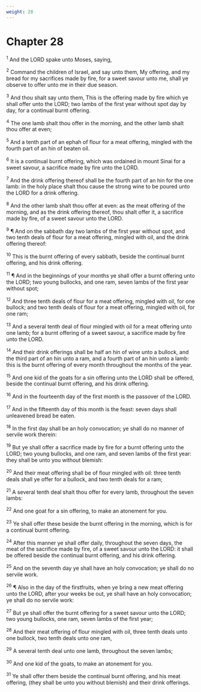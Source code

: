 ```yaml
---
weight: 28
---
```


# Chapter 28

<sup>1</sup> And the LORD spake unto Moses, saying, 

<sup>2</sup> Command the children of Israel, and say unto them, My offering, and my bread for my sacrifices made by fire, for a sweet savour unto me, shall ye observe to offer unto me in their due season. 

<sup>3</sup> And thou shalt say unto them, This is the offering made by fire which ye shall offer unto the LORD; two lambs of the first year without spot day by day, for a continual burnt offering. 

<sup>4</sup> The one lamb shalt thou offer in the morning, and the other lamb shalt thou offer at even; 

<sup>5</sup> And a tenth part of an ephah of flour for a meat offering, mingled with the fourth part of an hin of beaten oil. 

<sup>6</sup> It is a continual burnt offering, which was ordained in mount Sinai for a sweet savour, a sacrifice made by fire unto the LORD. 

<sup>7</sup> And the drink offering thereof shall be the fourth part of an hin for the one lamb: in the holy place shalt thou cause the strong wine to be poured unto the LORD for a drink offering. 

<sup>8</sup> And the other lamb shalt thou offer at even: as the meat offering of the morning, and as the drink offering thereof, thou shalt offer it, a sacrifice made by fire, of a sweet savour unto the LORD. 

<sup>9</sup> ¶ And on the sabbath day two lambs of the first year without spot, and two tenth deals of flour for a meat offering, mingled with oil, and the drink offering thereof: 

<sup>10</sup> This is the burnt offering of every sabbath, beside the continual burnt offering, and his drink offering. 

<sup>11</sup> ¶ And in the beginnings of your months ye shall offer a burnt offering unto the LORD; two young bullocks, and one ram, seven lambs of the first year without spot; 

<sup>12</sup> And three tenth deals of flour for a meat offering, mingled with oil, for one bullock; and two tenth deals of flour for a meat offering, mingled with oil, for one ram; 

<sup>13</sup> And a several tenth deal of flour mingled with oil for a meat offering unto one lamb; for a burnt offering of a sweet savour, a sacrifice made by fire unto the LORD. 

<sup>14</sup> And their drink offerings shall be half an hin of wine unto a bullock, and the third part of an hin unto a ram, and a fourth part of an hin unto a lamb: this is the burnt offering of every month throughout the months of the year. 

<sup>15</sup> And one kid of the goats for a sin offering unto the LORD shall be offered, beside the continual burnt offering, and his drink offering. 

<sup>16</sup> And in the fourteenth day of the first month is the passover of the LORD. 

<sup>17</sup> And in the fifteenth day of this month is the feast: seven days shall unleavened bread be eaten. 

<sup>18</sup> In the first day shall be an holy convocation; ye shall do no manner of servile work therein: 

<sup>19</sup> But ye shall offer a sacrifice made by fire for a burnt offering unto the LORD; two young bullocks, and one ram, and seven lambs of the first year: they shall be unto you without blemish: 

<sup>20</sup> And their meat offering shall be of flour mingled with oil: three tenth deals shall ye offer for a bullock, and two tenth deals for a ram; 

<sup>21</sup> A several tenth deal shalt thou offer for every lamb, throughout the seven lambs: 

<sup>22</sup> And one goat for a sin offering, to make an atonement for you. 

<sup>23</sup> Ye shall offer these beside the burnt offering in the morning, which is for a continual burnt offering. 

<sup>24</sup> After this manner ye shall offer daily, throughout the seven days, the meat of the sacrifice made by fire, of a sweet savour unto the LORD: it shall be offered beside the continual burnt offering, and his drink offering. 

<sup>25</sup> And on the seventh day ye shall have an holy convocation; ye shall do no servile work. 

<sup>26</sup> ¶ Also in the day of the firstfruits, when ye bring a new meat offering unto the LORD, after your weeks be out, ye shall have an holy convocation; ye shall do no servile work: 

<sup>27</sup> But ye shall offer the burnt offering for a sweet savour unto the LORD; two young bullocks, one ram, seven lambs of the first year; 

<sup>28</sup> And their meat offering of flour mingled with oil, three tenth deals unto one bullock, two tenth deals unto one ram, 

<sup>29</sup> A several tenth deal unto one lamb, throughout the seven lambs; 

<sup>30</sup> And one kid of the goats, to make an atonement for you. 

<sup>31</sup> Ye shall offer them beside the continual burnt offering, and his meat offering, (they shall be unto you without blemish) and their drink offerings. 


